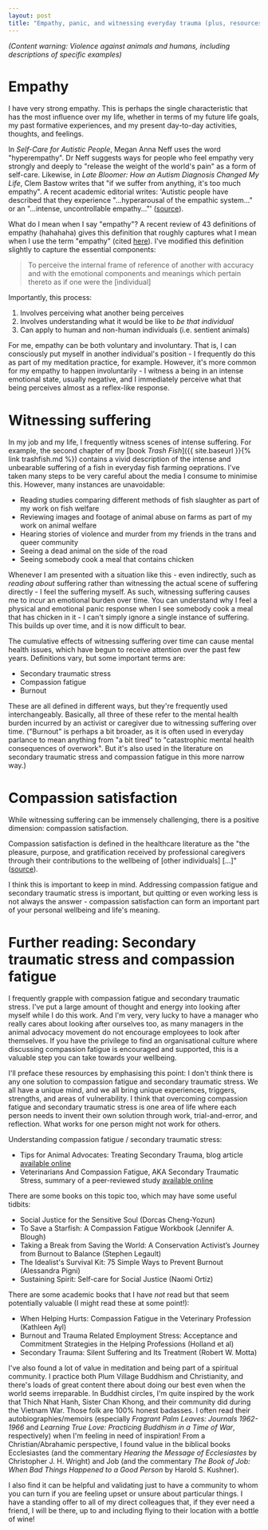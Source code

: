 ```yaml
---
layout: post
title: "Empathy, panic, and witnessing everyday trauma (plus, resources on overcoming compassion fatigue)"
---  
```


*(Content warning: Violence against animals and humans, including descriptions of specific examples)*

# Empathy

I have very strong empathy. This is perhaps the single characteristic that has the most influence over my life, whether in terms of my future life goals, my past formative experiences, and my present day-to-day activities, thoughts, and feelings.

In *Self-Care for Autistic People*, Megan Anna Neff uses the word "hyperempathy". Dr Neff suggests ways for people who feel empathy very strongly and deeply to "release the weight of the world's pain" as a form of self-care. Likewise, in *Late Bloomer: How an Autism Diagnosis Changed My Life*, Clem Bastow writes that "if we suffer from anything, it's too much empathy". A recent academic editorial writes: 'Autistic people have described that they experience "...hyperarousal of the empathic system..." or an "...intense, uncontrollable empathy..."' ([source](https://ora.ox.ac.uk/objects/uuid:0c3b8997-4cf5-4cbe-bf22-2342224ad339/files/m57e45de0ffd9ced828baef10959baf65)).

What do I mean when I say "empathy"? A recent review of 43 definitions of empathy (hahahaha) gives this definition that roughly captures what I mean when I use the term "empathy" (cited [here](http://nectar.northampton.ac.uk/17038/1/Cuff_etal_ER_2014_Empathy_a_review_of_the_concept.pdf)). I've modified this definition slightly to capture the essential components:

> To perceive the internal frame of reference of another with accuracy and with the emotional components and meanings which pertain thereto as if one were the [individual]

Importantly, this process:
1. Involves perceiving what another being perceives
2. Involves understanding what it would be like to *be that individual*
3. Can apply to human and non-human individuals (i.e. sentient animals)

For me, empathy can be both voluntary and involuntary. That is, I can consciously put myself in another individual's position - I frequently do this as part of my meditation practice, for example. However, it's more common for my empathy to happen involuntarily - I witness a being in an intense emotional state, usually negative, and I immediately perceive what that being perceives almost as a reflex-like response.

# Witnessing suffering

In my job and my life, I frequently witness scenes of intense suffering. For example, the second chapter of my [book *Trash Fish*]({{ site.baseurl }}{% link trashfish.md %}) contains a vivid description of the intense and unbearable suffering of a fish in everyday fish farming oeprations. I've taken many steps to be very careful about the media I consume to minimise this. However, many instances are unavoidable:
- Reading studies comparing different methods of fish slaughter as part of my work on fish welfare
- Reviewing images and footage of animal abuse on farms as part of my work on animal welfare
- Hearing stories of violence and murder from my friends in the trans and queer community
- Seeing a dead animal on the side of the road
- Seeing somebody cook a meal that contains chicken

Whenever I am presented with a situation like this - even indirectly, such as *reading about* suffering rather than witnessing the actual scene of suffering directly - I feel the suffering myself. As such, witnessing suffering causes me to incur an emotional burden over time. You can understand why I feel a physical and emotional panic response when I see somebody cook a meal that has chicken in it - I can't simply ignore a single instance of suffering. This builds up over time, and it is now difficult to bear.  

The cumulative effects of witnessing suffering over time can cause mental health issues, which have begun to receive attention over the past few years. Definitions vary, but some important terms are:
- Secondary traumatic stress
- Compassion fatigue
- Burnout

These are all defined in different ways, but they're frequently used interchangeably. Basically, all three of these refer to the mental health burden incurred by an activist or caregiver due to witnessing suffering over time. ("Burnout" is perhaps a bit broader, as it is often used in everyday parlance to mean anything from "a bit tired" to "catastrophic mental health consequences of overwork". But it's also used in the literature on secondary traumatic stress and compassion fatigue in this more narrow way.)

# Compassion satisfaction

While witnessing suffering can be immensely challenging, there is a positive dimension: compassion satisfaction.

Compassion satisfaction is defined in the healthcare literature as the "the pleasure, purpose, and gratification received by professional caregivers through their contributions to the wellbeing of [other individuals] [...]" ([source](https://onlinelibrary.wiley.com/doi/pdf/10.1111/nuf.12213?casa_token=GmYigqIrZTAAAAAA%3AHm6pZbL7l2CltJQe7d3G6QBPJwaHnQY-yV6444uvsBl5SatpvJ6Dsq0irO4PPN-HvR08ffn4-48oJmU)).

I think this is important to keep in mind. Addressing compassion fatigue and secondary traumatic stress is important, but quitting or even working less is not always the answer - compassion satisfaction can form an important part of your personal wellbeing and life's meaning.

# Further reading: Secondary traumatic stress and compassion fatigue

I frequently grapple with compassion fatigue and secondary traumatic stress. I've put a large amount of thought and energy into looking after myself while I do this work. And I'm very, very lucky to have a manager who really cares about looking after ourselves too, as many managers in the animal advocacy movement do not encourage employees to look after themselves. If you have the privilege to find an organisational culture where discussing compassion fatigue is encouraged and supported, this is a valuable step you can take towards your wellbeing.

I'll preface these resources by emphasising this point: I don't think there is any one solution to compassion fatigue and secondary traumatic stress. We all have a unique mind, and we all bring unique experiences, triggers, strengths, and areas of vulnerability. I think that overcoming compassion fatigue and secondary traumatic stress is one area of life where each person needs to invent their own solution through work, trial-and-error, and reflection. What works for one person might not work for others.

Understanding compassion fatigue / secondary traumatic stress:
- Tips for Animal Advocates: Treating Secondary Trauma, blog article [available online](https://prime.peta.org/news/tips-for-animal-advocates-treating-secondary-trauma/)
- Veterinarians And Compassion Fatigue, AKA Secondary Traumatic Stress, summary of a peer-reviewed study [available online](https://faunalytics.org/veterinarians-compassion-fatigue-aka-secondary-traumatic-stress/0)

There are some books on this topic too, which may have some useful tidbits:
- Social Justice for the Sensitive Soul (Dorcas Cheng-Yozun)
- To Save a Starfish: A Compassion Fatigue Workbook (Jennifer A. Blough)
- Taking a Break from Saving the World: A Conservation Activist’s Journey from Burnout to Balance (Stephen Legault)
- The Idealist's Survival Kit: 75 Simple Ways to Prevent Burnout  (Alessandra Pigni)
- Sustaining Spirit: Self-care for Social Justice (Naomi Ortiz)

There are some academic books that I have *not* read but that seem potentially valuable (I might read these at some point!):
- When Helping Hurts: Compassion Fatigue in the Veterinary Profession (Kathleen Ayl)
- Burnout and Trauma Related Employment Stress: Acceptance and Commitment Strategies in the Helping Professions (Holland et al)
- Secondary Trauma: Silent Suffering and Its Treatment (Robert W. Motta)

I've also found a lot of value in meditation and being part of a spiritual community. I practice both Plum Village Buddhism and Christianity, and there's loads of great content there about doing our best even when the world seems irreparable. In Buddhist circles, I'm quite inspired by the work that Thich Nhat Hanh, Sister Chan Khong, and their community did during the Vietnam War. Those folk are 100% honest badasses. I often read their autobiographies/memoirs (especially *Fragrant Palm Leaves: Journals 1962-1966* and *Learning True Love: Practicing Buddhism in a Time of War*, respectively) when I'm feeling in need of inspiration! From a Christian/Abrahamic perspective, I found value in the biblical books Ecclesiastes (and the commentary *Hearing the Message of Ecclesiastes* by Christopher J. H. Wright) and Job (and the commentary *The Book of Job: When Bad Things Happened to a Good Person* by Harold S. Kushner).

I also find it can be helpful and validating just to have a community to whom you can turn if you are feeling upset or unsure about particular things. I have a standing offer to all of my direct colleagues that, if they ever need a friend, I will be there, up to and including flying to their location with a bottle of wine!
